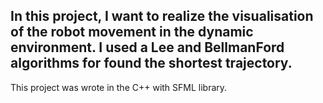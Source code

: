 In this project, I want to realize the visualisation of the robot movement in the dynamic environment.
I used a Lee and BellmanFord algorithms for found the shortest trajectory.
-----------------------------------------------------

This project was wrote in the C++ with SFML library.

